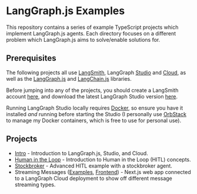 # LangGraph.js Examples

This repository contains a series of example TypeScript projects which implement LangGraph.js agents.
Each directory focuses on a different problem which LangGraph.js aims to solve/enable solutions for.

## Prerequisites

The following projects all use [LangSmith](https://smith.langchain.com/), LangGraph [Studio](https://github.com/langchain-ai/langgraph-studio) and [Cloud](https://langchain-ai.github.io/langgraph/cloud/), as well as the [LangGraph.js](https://langchain-ai.github.io/langgraphjs/) and [LangChain.js](https://js.langchain.com/v0.2/docs/introduction/) libraries.

Before jumping into any of the projects, you should create a LangSmith account [here](https://smith.langchain.com/), and download the latest LangGraph Studio version [here](https://github.com/langchain-ai/langgraph-studio/releases/latest).

Running LangGraph Studio locally requires [Docker](https://www.docker.com/), so ensure you have it installed _and_ running before starting the Studio (I personally use [OrbStack](https://orbstack.dev/) to manage my Docker containers, which is free to use for personal use).

## Projects

- [Intro](./intro/README.md) - Introduction to LangGraph.js, Studio, and Cloud.
- [Human in the Loop](./human_in_the_loop/README.md) - Introduction to Human in the Loop (HITL) concepts.
- [Stockbroker](./stockbroker/README.md) - Advanced HITL example with a stockbroker agent.
- Streaming Messages ([Examples](./streaming_messages/README.md), [Frontend](./streaming_messages_frontend/README.md)) - Next.js web app connected to a LangGraph Cloud deployment to show off different message streaming types.
